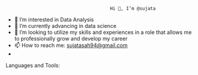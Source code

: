                                            Hi 👋, I’m @sujata
- 👀 I’m interested in Data Analysis
- 🌱 I’m currently advancing in data science
- 💞️ I’m looking to utilize my skills and experiences in a role that allows me to professionally grow and develop my career
- 📫 How to reach me: sujatasah94@gmail.com
- 

<!---
sujatasahoo/sujatasahoo is a ✨ special ✨ repository because its `README.md` (this file) appears on your GitHub profile.
You can click the Preview link to take a look at your changes.
--->
Languages and Tools:
